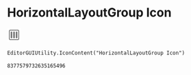 # HorizontalLayoutGroup Icon
![](/img/HorizontalLayoutGroup%20Icon.png)

``` CSharp
EditorGUIUtility.IconContent("HorizontalLayoutGroup Icon")
```
```
8377579732635165496
```
